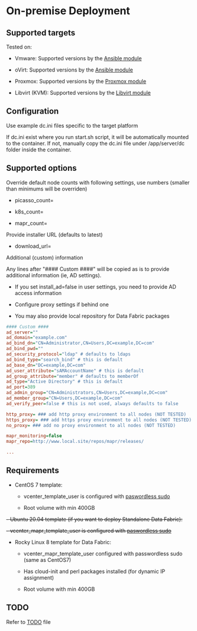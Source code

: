 # On-premise Deployment

## Supported targets

Tested on:

- Vmware: Supported versions by the [Ansible module](https://galaxy.ansible.com/community/vmware)

- oVirt: Supported versions by the [Ansible module](https://galaxy.ansible.com/ovirt/ovirt)

- Proxmox: Supported versions by the [Proxmox module](https://docs.ansible.com/ansible/latest/collections/community/general/proxmox_kvm_module.html)

- Libvirt (KVM): Supported versions by the [Libvirt module](https://galaxy.ansible.com/community/libvirt)

## Configuration

Use example dc.ini files specific to the target platform

If dc.ini exist where you run start.sh script, it will be automatically mounted to the container. If not, manually copy the dc.ini file under /app/server/dc folder inside the container.

## Supported options

Override default node counts with following settings, use numbers (smaller than minimums will be overriden)

- picasso_count=

- k8s_count=

- mapr_count=

Provide installer URL (defaults to latest)

- download_url=

Additional (custom) information

Any lines after "#### Custom ####" will be copied as is to provide additional information (ie, AD settings).

- If you set install_ad=false in user settings, you need to provide AD access information

- Configure proxy settings if behind one

- You may also provide local repository for Data Fabric packages

 ```ini
#### Custom ####
ad_server=""
ad_domain="example.com"
ad_bind_dn="CN=Administrator,CN=Users,DC=example,DC=com"
ad_bind_pwd=""
ad_security_protocol="ldap" # defaults to ldaps
ad_bind_type="search_bind" # this is default
ad_base_dn="DC=example,DC=com"
ad_user_attribute="sAMAccountName" # this is default
ad_group_attribute="member" # defaults to memberOf
ad_type="Active Directory" # this is default
ad_port=389
ad_admin_group="CN=Administrators,CN=Users,DC=example,DC=com"
ad_member_group="CN=Users,DC=example,DC=com"
ad_verify_peer=false # this is not used, always defaults to false

http_proxy= ### add http proxy environment to all nodes (NOT TESTED)
https_proxy= ### add https proxy environment to all nodes (NOT TESTED)
no_proxy= ### add no proxy environment to all nodes (NOT TESTED)

mapr_monitoring=false
mapr_repo=http://www.local.site/repos/mapr/releases/

...
 ```

## Requirements

- CentOS 7 template:

  - vcenter_template_user is configured with [paswordless sudo](https://www.google.com/search?q=centos+7+passwordless+sudo)

  - Root volume with min 400GB

~~- Ubuntu 20.04 template (if you want to deploy Standalone Data Fabric):~~

  ~~- vcenter_mapr_template_user is configured with [paswordless sudo](https://www.google.com/search?q=ubuntu+20.04+passwordless+sudo)~~

- Rocky Linux 8 template for Data Fabric:
  
  - vcenter_mapr_template_user configured with passwordless sudo (same as CentOS7)
  
  - Has cloud-init and perl packages installed (for dynamic IP assignment)

  - Root volume with min 400GB

## TODO

Refer to [TODO](./TODO.md) file
